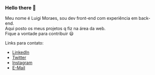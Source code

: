 ### Hello there 👋

Meu nome é Luigi Moraes, sou dev front-end com experiência em back-end. </br> 
Aqui posto os meus projetos q fiz na área da web. </br>
Fique a vontade para contribuir :smiley:

Links para contato:</br>
* [LinkedIn](https://www.linkedin.com/santos-luigi-moraes) </br>
* [Twitter](https://twitter.com/luigi_ms_txt) </br>
* [Instagram](https://instagram.com/luigi_ms.jpg)
* <a href="mailto">E-Mail</a>

